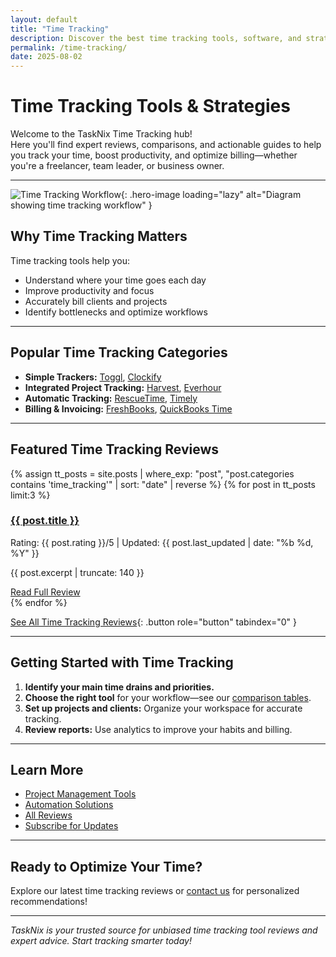 ```yaml
---
layout: default
title: "Time Tracking"
description: Discover the best time tracking tools, software, and strategies. Explore expert reviews, comparisons, and actionable tips for tracking productivity and billable hours.
permalink: /time-tracking/
date: 2025-08-02
---
```


# Time Tracking Tools & Strategies

Welcome to the TaskNix Time Tracking hub!  
Here you'll find expert reviews, comparisons, and actionable guides to help you track your time, boost productivity, and optimize billing—whether you're a freelancer, team leader, or business owner.

---

![Time Tracking Workflow](/images/time-tracking-workflow.png){: .hero-image loading="lazy" alt="Diagram showing time tracking workflow" }

## Why Time Tracking Matters

Time tracking tools help you:

- Understand where your time goes each day
- Improve productivity and focus
- Accurately bill clients and projects
- Identify bottlenecks and optimize workflows

---

## Popular Time Tracking Categories

- **Simple Trackers:** [Toggl](/reviews/toggl-review), [Clockify](/reviews/clockify-review)
- **Integrated Project Tracking:** [Harvest](/2025/08/02/harvest-review), [Everhour](/reviews/everhour-review)
- **Automatic Tracking:** [RescueTime](/reviews/rescuetime-review), [Timely](/2025/08/02/timely-review)
- **Billing & Invoicing:** [FreshBooks](/2025/08/02/freshbooks-review), [QuickBooks Time](/reviews/quickbooks-time-review)

---

## Featured Time Tracking Reviews

{% assign tt_posts = site.posts | where_exp: "post", "post.categories contains 'time_tracking'" | sort: "date" | reverse %}
{% for post in tt_posts limit:3 %}
<div class="review-preview">
  <h3><a href="{{ post.url | relative_url }}">{{ post.title }}</a></h3>
  <p class="meta">Rating: {{ post.rating }}/5 | Updated: {{ post.last_updated | date: "%b %d, %Y" }}</p>
  <p>{{ post.excerpt | truncate: 140 }}</p>
  <a href="{{ post.url | relative_url }}" class="button secondary" role="button" tabindex="0" style="margin-top:10px;">Read Full Review</a>
</div>
{% endfor %}

[See All Time Tracking Reviews](/reviews?category=time_tracking){: .button role="button" tabindex="0" }

---

## Getting Started with Time Tracking

1. **Identify your main time drains and priorities.**
2. **Choose the right tool** for your workflow—see our [comparison tables](/comparisons).
3. **Set up projects and clients:** Organize your workspace for accurate tracking.
4. **Review reports:** Use analytics to improve your habits and billing.

---

## Learn More

- [Project Management Tools](/project-management)
- [Automation Solutions](/automation)
- [All Reviews](/reviews)
- [Subscribe for Updates](/newsletter)

---

## Ready to Optimize Your Time?

Explore our latest time tracking reviews or [contact us](/contact) for personalized recommendations!

---

*TaskNix is your trusted source for unbiased time tracking tool reviews and expert advice. Start tracking smarter today!*